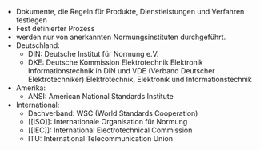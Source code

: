 - Dokumente, die Regeln für Produkte, Dienstleistungen und Verfahren festlegen
- Fest definierter Prozess
- werden nur von anerkannten Normungsinstituten durchgeführt.
- Deutschland: 
	- DIN: Deutsche Institut für Normung e.V.
	- DKE: Deutsche Kommission Elektrotechnik Elektronik Informationstechnik in DIN und VDE (Verband Deutscher Elektrotechniker) Elektrotechnik, Elektronik und Informationstechnik 
- Amerika:
	- ANSI: American National Standards Institute
- International:
	- Dachverband: WSC (World Standards Cooperation)
	- [[ISO]]: Internationale Organisation für Normung
	- [[IEC]]: International Electrotechnical Commission
	- ITU: International Telecommunication Union
